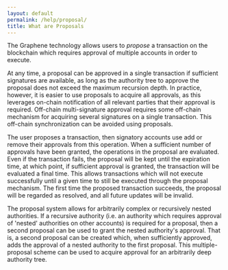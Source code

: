 ```yaml
---
layout: default
permalink: /help/proposal/
title: What are Proposals
---
```


The Graphene technology allows users to *propose* a transaction on the
blockchain which requires approval of multiple accounts in order to execute.

At any time, a proposal can be approved in a single transaction if sufficient
signatures are available, as long as the authority tree to approve the proposal
does not exceed the maximum recursion depth. In practice, however, it is easier
to use proposals to acquire all approvals, as this leverages on-chain
notification of all relevant parties that their approval is required. Off-chain
multi-signature approval requires some off-chain mechanism for acquiring
several signatures on a single transaction.  This off-chain synchronization can
be avoided using proposals.

The user proposes a transaction, then signatory accounts use add or remove
their approvals from this operation. When a sufficient number of approvals have
been granted, the operations in the proposal are evaluated. Even if the
transaction fails, the proposal will be kept until the expiration time, at
which point, if sufficient approval is granted, the transaction will be
evaluated a final time.  This allows transactions which will not execute
successfully until a given time to still be executed through the proposal
mechanism. The first time the proposed transaction succeeds, the proposal will
be regarded as resolved, and all future updates will be invalid.

The proposal system allows for arbitrarily complex or recursively nested
authorities. If a recursive authority (i.e. an authority which requires
approval of 'nested' authorities on other accounts) is required for a
proposal, then a second proposal can be used to grant the nested authority's
approval. That is, a second proposal can be created which, when sufficiently
approved, adds the approval of a nested authority to the first proposal. This
multiple-proposal scheme can be used to acquire approval for an arbitrarily
deep authority tree.
